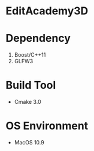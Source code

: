 EditAcademy3D
=============

Dependency
==========
1. Boost/C++11
2. GLFW3


Build Tool
==========
- Cmake 3.0

OS Environment
==============
- MacOS 10.9